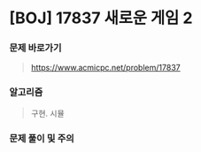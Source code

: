# [BOJ] 17837 새로운 게임 2

### 문제 바로가기

>  https://www.acmicpc.net/problem/17837

### 알고리즘

> 구현. 시뮬
>

### 문제 풀이 및 주의

>